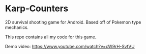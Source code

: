 # Karp-Counters
2D survival shooting game for Android. Based off of Pokemon type mechanics.

This repo contains all my code for this game.

Demo video: https://www.youtube.com/watch?v=cW9rH-SvtVU
